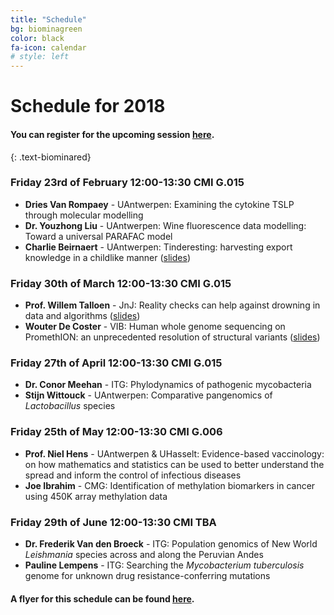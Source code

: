 ```yaml
---
title: "Schedule"
bg: biominagreen
color: black
fa-icon: calendar
# style: left
---
```


# Schedule for 2018

#### You can register for the upcoming session [here](www.google.com).
{: .text-biominared}

### Friday 23rd of February 12:00-13:30 CMI G.015

* **Dries Van Rompaey** - UAntwerpen: Examining the cytokine TSLP through molecular modelling
* **Dr. Youzhong Liu** - UAntwerpen: Wine fluorescence data modelling: Toward a universal PARAFAC model
* **Charlie Beirnaert** - UAntwerpen: Tinderesting: harvesting export knowledge in a childlike manner ([slides](/pdf/charliebeirnaert_2018-02-23.pdf))

### Friday 30th of March 12:00-13:30 CMI G.015

* **Prof. Willem Talloen** - JnJ: Reality checks can help against drowning in data and algorithms ([slides](/pdf/wtalloen_2018-03-30.pdf))
* **Wouter De Coster** - VIB: Human whole genome sequencing on PromethION: an unprecedented resolution of structural variants ([slides](/pdf/WouterDeCoster_2018-03-30.pdf))

### Friday 27th of April 12:00-13:30 CMI G.015

* **Dr. Conor Meehan** - ITG: Phylodynamics of pathogenic mycobacteria
* **Stijn Wittouck** - UAntwerpen: Comparative pangenomics of *Lactobacillus* species

### Friday 25th of May 12:00-13:30 CMI G.006

* **Prof. Niel Hens** - UAntwerpen & UHasselt: Evidence-based vaccinology: on how mathematics and statistics can be used to better understand the spread and inform the control of infectious diseases
* **Joe Ibrahim** - CMG: Identification of methylation biomarkers in cancer using 450K array methylation data

### Friday 29th of June 12:00-13:30 CMI TBA

* **Dr. Frederik Van den Broeck** - ITG: Population genomics of New World *Leishmania* species across and along the Peruvian Andes
* **Pauline Lempens** - ITG: Searching the *Mycobacterium tuberculosis* genome for unknown drug resistance-conferring mutations

#### A flyer for this schedule can be found [here](/pdf/poster_2018.pdf).
